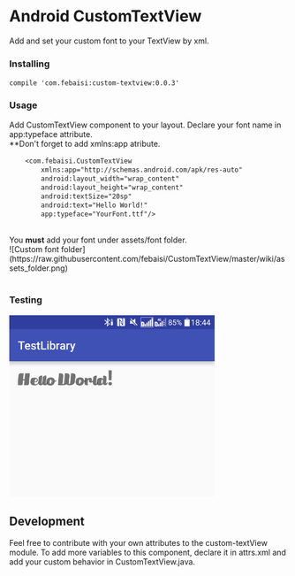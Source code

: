 Android CustomTextView
=============================================================================
Add and set your custom font to your TextView by xml.

### Installing
```
compile 'com.febaisi:custom-textview:0.0.3'
```

### Usage
Add CustomTextView component to your layout. Declare your font name in app:typeface attribute.<br>
**Don't forget to add xmlns:app atribute.
```
    <com.febaisi.CustomTextView
        xmlns:app="http://schemas.android.com/apk/res-auto"
        android:layout_width="wrap_content"
        android:layout_height="wrap_content"
        android:textSize="20sp"
        android:text="Hello World!"
        app:typeface="YourFont.ttf"/>
```

<br>
You <b>must</b> add your font under assets/font folder.<br>
![Custom font folder](https://raw.githubusercontent.com/febaisi/CustomTextView/master/wiki/assets_folder.png) 
<br><br>

### Testing
![Device Screenshot](https://raw.githubusercontent.com/febaisi/CustomTextView/master/wiki/device_screenshot.png) 


## Development
Feel free to contribute with your own attributes to the custom-textView module.
To add more variables to this component, declare it in attrs.xml and add your custom behavior in CustomTextView.java.


